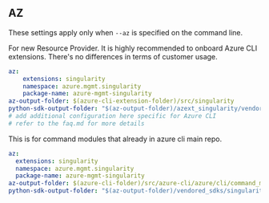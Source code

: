 ## AZ

These settings apply only when `--az` is specified on the command line.

For new Resource Provider. It is highly recommended to onboard Azure CLI extensions. There's no differences in terms of customer usage. 

``` yaml $(az) && $(target-mode) != 'core'
az:
    extensions: singularity
    namespace: azure.mgmt.singularity
    package-name: azure-mgmt-singularity
az-output-folder: $(azure-cli-extension-folder)/src/singularity
python-sdk-output-folder: "$(az-output-folder)/azext_singularity/vendored_sdks/singularity"
# add additional configuration here specific for Azure CLI
# refer to the faq.md for more details
```



This is for command modules that already in azure cli main repo. 
``` yaml $(az) && $(target-mode) == 'core'
az:
  extensions: singularity
  namespace: azure.mgmt.singularity
  package-name: azure-mgmt-singularity
az-output-folder: $(azure-cli-folder)/src/azure-cli/azure/cli/command_modules/singularity
python-sdk-output-folder: "$(az-output-folder)/vendored_sdks/singularity"
``` 